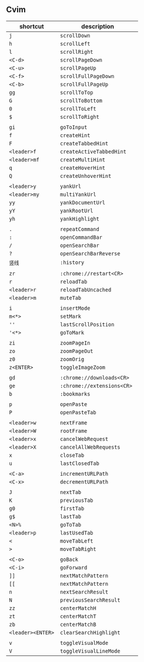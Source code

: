 
Cvim
------------------------------------

| shortcut          | description                 |
|-------------------|-----------------------------|
| `j              ` | `scrollDown               ` |
| `h              ` | `scrollLeft               ` |
| `l              ` | `scrollRight              ` |
| `<C-d>          ` | `scrollPageDown           ` |
| `<C-u>          ` | `scrollPageUp             ` |
| `<C-f>          ` | `scrollFullPageDown       ` |
| `<C-b>          ` | `scrollFullPageUp         ` |
| `gg             ` | `scrollToTop              ` |
| `G              ` | `scrollToBottom           ` |
| `0              ` | `scrollToLeft             ` |
| `$              ` | `scrollToRight            ` |
|||
| `gi             ` | `goToInput                ` |
| `f              ` | `createHint               ` |
| `F              ` | `createTabbedHint         ` |
| `<leader>f      ` | `createActiveTabbedHint   ` |
| `<leader>mf     ` | `createMultiHint          ` |
| `q              ` | `createHoverHint          ` |
| `Q              ` | `createUnhoverHint        ` |
|||
| `<leader>y      ` | `yankUrl                  ` |
| `<leader>my     ` | `multiYankUrl             ` |
| `yy             ` | `yankDocumentUrl          ` |
| `yY             ` | `yankRootUrl              ` |
| `yh             ` | `yankHighlight            ` |
|||
| `.              ` | `repeatCommand            ` |
| `:              ` | `openCommandBar           ` |
| `/              ` | `openSearchBar            ` |
| `?              ` | `openSearchBarReverse     ` |
| `竖线           ` | `:history                 ` |
|||
| `zr             ` | `:chrome://restart<CR>    ` |
| `r              ` | `reloadTab                ` |
| `<leader>r      ` | `reloadTabUncached        ` |
| `<leader>m      ` | `muteTab                  ` |
|||
| `i              ` | `insertMode               ` |
| `m<*>           ` | `setMark                  ` |
| `''             ` | `lastScrollPosition       ` |
| `'<*>           ` | `goToMark                 ` |
|||
| `zi             ` | `zoomPageIn               ` |
| `zo             ` | `zoomPageOut              ` |
| `z0             ` | `zoomOrig                 ` |
| `z<ENTER>       ` | `toggleImageZoom          ` |
|||
| `gd             ` | `:chrome://downloads<CR>  ` |
| `ge             ` | `:chrome://extensions<CR> ` |
| `b              ` | `:bookmarks               ` |
|||
| `p              ` | `openPaste                ` |
| `P              ` | `openPasteTab             ` |
|||
| `<leader>w      ` | `nextFrame                ` |
| `<leader>W      ` | `rootFrame                ` |
| `<leader>x      ` | `cancelWebRequest         ` |
| `<leader>X      ` | `cancelAllWebRequests     ` |
| `x              ` | `closeTab                 ` |
| `u              ` | `lastClosedTab            ` |
|||
| `<C-a>          ` | `incrementURLPath         ` |
| `<C-x>          ` | `decrementURLPath         ` |
|||
| `J              ` | `nextTab                  ` |
| `K              ` | `previousTab              ` |
| `g0             ` | `firstTab                 ` |
| `g$             ` | `lastTab                  ` |
| `<N>%           ` | `goToTab                  ` |
| `<leader>p      ` | `lastUsedTab              ` |
| `<              ` | `moveTabLeft              ` |
| `>              ` | `moveTabRight             ` |
|||
| `<C-o>          ` | `goBack                   ` |
| `<C-i>          ` | `goForward                ` |
| `]]             ` | `nextMatchPattern         ` |
| `[[             ` | `nextMatchPattern         ` |
| `n              ` | `nextSearchResult         ` |
| `N              ` | `previousSearchResult     ` |
| `zz             ` | `centerMatchH             ` |
| `zt             ` | `centerMatchT             ` |
| `zb             ` | `centerMatchB             ` |
| `<leader><ENTER>` | `clearSearchHighlight     ` |
|||
| `v              ` | `toggleVisualMode         ` |
| `V              ` | `toggleVisualLineMode     ` |

